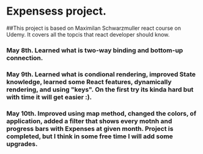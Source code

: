 # Expensess project.

##This project is based on Maximilan Schwarzmuller react course on Udemy. 
It covers all the topcis that react developer should know.

### May 8th. Learned what is two-way binding and bottom-up connection. 

### May 9th. Learned what is condional rendering, improved State knowledge, learned some React features, dynamically rendering, and using "keys". On the first try its kinda hard but with time it will get easier :).

### May 10th. Improved using map method, changed the colors, of application, added a filter that shows every motnh and progress bars with Expenses at given month. Project is completed, but I think in some free time I will add some upgrades. 
